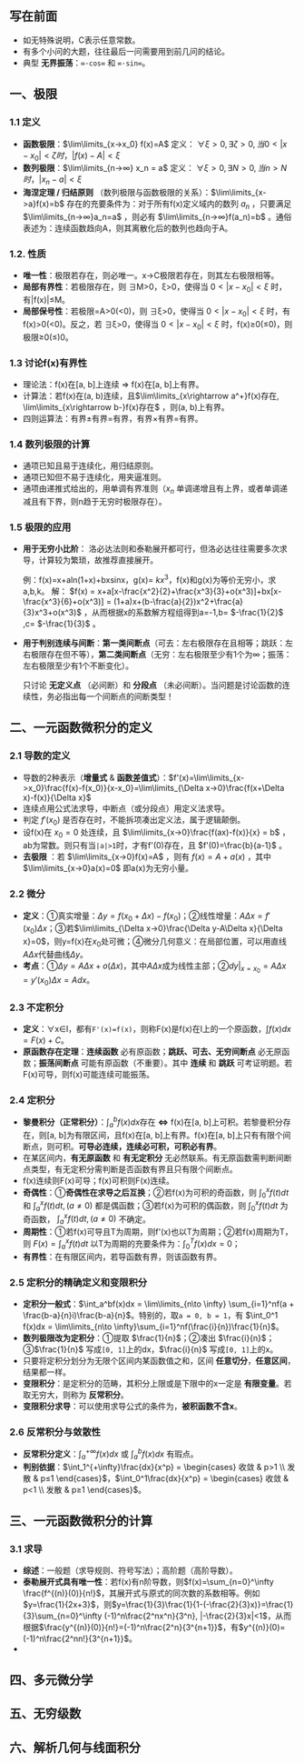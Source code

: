 ## 写在前面

* 如无特殊说明，C表示任意常数。
* 有多个小问的大题，往往最后一问需要用到前几问的结论。
* 典型 **无界振荡**：`∞·cos∞` 和 `∞·sin∞`。
## 一、极限

### 1.1 定义

* **函数极限**：$\lim\limits_{x->x_0} f(x)=A$ 定义： $∀ξ>0, ∃ζ>0, 当0<|x-x_0|<ζ时，|f(x)-A|<ξ$
* **数列极限**：$\lim\limits_{n->∞} x_n = a$ 定义： $∀ξ>0, ∃N>0, 当n>N时，|x_n -a|<ξ$
* **海涅定理 / 归结原则** （数列极限与函数极限的关系）：$\lim\limits_{x->a}f(x)=b$ 存在的充要条件为：对于所有f(x)定义域内的数列 $a_n$ ，只要满足 $\lim\limits_{n->∞}a_n=a$ ，则必有 $\lim\limits_{n->∞}f(a_n)=b$ 。通俗表述为：连续函数趋向A，则其离散化后的数列也趋向于A。
### 1.2. 性质 

* **唯一性**：极限若存在，则必唯一。x->C极限若存在，则其左右极限相等。
* **局部有界性**：若极限存在，则 ∃M>0，ξ>0，使得当 $0<|x-x_0|<ξ$ 时，有|f(x)|≤M。
* **局部保号性**：若极限=A>0(<0)，则 ∃ξ>0，使得当 $0<|x-x_0|<ξ$ 时，有f(x)>0(<0)。反之，若 ∃ξ>0，使得当 $0<|x-x_0|<ξ$ 时，f(x)≥0(≤0)，则极限≥0(≤)0。
  
### 1.3  讨论f(x)有界性

* 理论法：f(x)在[a, b]上连续 => f(x)在[a, b]上有界。
* 计算法：若f(x)在(a, b)连续，且$\lim\limits_{x\rightarrow a^+}f(x)存在, \lim\limits_{x\rightarrow b-}f(x)存在$ ，则(a, b)上有界。
* 四则运算法：有界±有界=有界，有界×有界=有界。
  
### 1.4 数列极限的计算

  * 通项已知且易于连续化，用归结原则。
  * 通项已知但不易于连续化，用夹逼准则。
* 通项由递推式给出的，用单调有界准则（$x_n$ 单调递增且有上界，或者单调递减且有下界，则n趋于无穷时极限存在）。
  
### 1.5 极限的应用

* **用于无穷小比阶**： 洛必达法则和泰勒展开都可行，但洛必达往往需要多次求导，计算较为繁琐，故推荐直接展开。
  
  例：f(x)=x+aln(1+x)+bxsinx，g(x)= $kx^3$，f(x)和g(x)为等价无穷小，求a,b,k。
解： $f(x) = x+a[x-\frac{x^2}{2}+\frac{x^3}{3}+o(x^3)]+bx[x-\frac{x^3}{6}+o(x^3)] = (1+a)x+(b-\frac{a}{2})x^2+\frac{a}{3}x^3+o(x^3)$ ，从而根据x的系数解方程组得到a=-1,b= $-\frac{1}{2}$ ,c= $-\frac{1}{3}$ 。 
  
* **用于判别连续与间断**：**第一类间断点**（可去：左右极限存在且相等；跳跃：左右极限存在但不等），**第二类间断点**（无穷：左右极限至少有1个为∞；振荡：左右极限至少有1个不断变化）。
  
  只讨论 **无定义点** （必间断）和 **分段点** （未必间断）。当问题是讨论函数的连续性，务必指出每一个间断点的间断类型！

## 二、一元函数微积分的定义

### 2.1 导数的定义

* 导数的2种表示（**增量式** & **函数差值式**）：$f'(x)=\lim\limits_{x->x_0}\frac{f(x)-f(x_0)}{x-x_0}=\lim\limits_{\Delta x->0}\frac{f(x+\Delta x)-f(x)}{\Delta x}$ 
* 连续点用公式法求导，中断点（或分段点）用定义法求导。
* 判定 $f'(x_0)$ 是否存在时，不能拆项凑出定义法，属于逻辑颠倒。
* 设f(x)在 $x_0=0$ 处连续，且 $\lim\limits_{x->0}\frac{f(ax)-f(x)}{x} = b$ ，ab为常数。则只有当`|a|>1`时，才有f'(0)存在，且 $f'(0)=\frac{b}{a-1}$ 。
* **去极限** ：若 $\lim\limits_{x->0}f(x)=A$ ，则有 $f(x)=A+a(x)$ ，其中$\lim\limits_{x->0}a(x)=0$ 即a(x)为无穷小量。

### 2.2 微分

* **定义**：①真实增量：$\Delta y=f(x_0 + \Delta x)-f(x_0)$；②线性增量：$A\Delta x=f'(x_0)\Delta x$；③若$\lim\limits_{\Delta x->0}\frac{\Delta y-A\Delta x}{\Delta x}=0$，则y=f(x)在$x_0$处可微；④微分几何意义：在局部位置，可以用直线$A\Delta x$代替曲线$\Delta y$。
* **考点**：①$\Delta y = A\Delta x+o(\Delta x)$，其中$A\Delta x$成为线性主部；②$dy|_{x=x_0}=A\Delta x=y'(x_0)\Delta x=Adx$。

### 2.3 不定积分

* **定义**：∀x∈I，都有`F'(x)=f(x)`，则称F(x)是f(x)在I上的一个原函数，$\int f(x)dx=F(x)+C$。
* **原函数存在定理**：**连续函数** 必有原函数；**跳跃、可去、无穷间断点** 必无原函数；**振荡间断点** 可能有原函数（不重要）。其中 **连续** 和 **跳跃** 可考证明题。若F(x)可导，则f(x)可能连续可能振荡。

### 2.4 定积分

* **黎曼积分（正常积分）**：$\int_a^bf(x)dx$存在 **<=>** f(x)在[a, b]上可积。若黎曼积分存在，则[a, b]为有限区间，且f(x)在[a, b]上有界。f(x)在[a, b]上只有有限个间断点，则可积。**可导必连续，连续必可积，可积必有界**。
* 在某区间内，**有无原函数** 和 **有无定积分** 无必然联系。有无原函数需判断间断点类型，有无定积分需判断是否函数有界且只有限个间断点。
* f(x)连续则F(x)可导；f(x)可积则F(x)连续。
* **奇偶性**：①**奇偶性在求导之后互换**；②若f(x)为可积的奇函数，则 $\int_0^xf(t)dt$ 和 $\int_a^{x}f(t)dt,(a≠0)$ 都是偶函数；③若f(x)为可积的偶函数，则 $\int_0^xf(t)dt$ 为奇函数， $\int_a^{x}f(t)dt,(a≠0)$ 不确定。
* **周期性**：①若f(x)可导且T为周期，则f'(x)也以T为周期；②若f(x)周期为T，则 $F(x)=\int_a^xf(t)dt$ 以T为周期的充要条件为：$\int_0^Tf(x)dx=0$；
* **有界性**：在有限区间内，若导函数有界，则该函数有界。

### 2.5 定积分的精确定义和变限积分
* **定积分一般式**：$\int_a^bf(x)dx = \lim\limits_{n\to \infty} \sum_{i=1}^nf(a + \frac{b-a}{n}i)\frac{b-a}{n}$。特别的，取`a = 0, b = 1`，有 $\int_0^1 f(x)dx = \lim\limits_{n\to \infty}\sum_{i=1}^nf(\frac{i}{n})\frac{1}{n}$。
* **数列极限改为定积分**：①提取 $\frac{1}{n}$；②凑出 $\frac{i}{n}$；③$\frac{1}{n}$ 写成`[0, 1]`上的dx，$\frac{i}{n}$ 写成`[0, 1]`上的x。
* 只要将定积分划分为无限个区间内某函数值之和，区间 **任意切分**，**任意区间**，结果都一样。
* **变限积分**：是定积分的范畴，其积分上限或是下限中的x一定是 **有限变量**。若取无穷大，则称为 **反常积分**。
* **变限积分求导**：可以使用求导公式的条件为，**被积函数不含x**。

### 2.6 反常积分与敛散性

* **反常积分定义**：$\int_a^{+\infty}f(x)dx$ 或 $\int_a^bf(x)dx$ 有瑕点。
* **判别依据**：$\int_1^{+\infty}\frac{dx}{x^p} = \begin{cases} 收敛 & p>1 \\ 发散 & p≤1 \end{cases}$，$\int_0^1\frac{dx}{x^p} = \begin{cases} 收敛 & p<1 \\ 发散 & p≥1 \end{cases}$。

 ## 三、一元函数微积分的计算

### 3.1 求导

* **综述**：一般题（求导规则、符号写法）；高阶题（高阶导数）。
* **泰勒展开式具有唯一性**：若f(x)有n阶导数，则$f(x)=\sum_{n=0}^\infty \frac{f^{(n)}(0)}{n!}$，其展开式与原式的同次数的系数相等。例如$y=\frac{1}{2x+3}$，则$y=\frac{1}{3}\frac{1}{1-(-\frac{2}{3}x)}=\frac{1}{3}\sum_{n=0}^\infty (-1)^n\frac{2^nx^n}{3^n}, |-\frac{2}{3}x|<1$，从而根据$\frac{y^{(n)}(0)}{n!}=(-1)^n\frac{2^n}{3^{n+1}}$，有$y^{(n)}(0)=(-1)^n\frac{2^nn!}{3^{n+1}}$。
* 





## 四、多元微分学

## 五、无穷级数

## 六、解析几何与线面积分